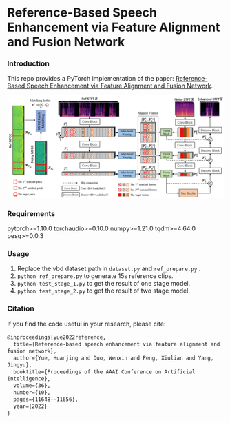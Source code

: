 # Reference-Based Speech Enhancement via Feature Alignment and Fusion Network

### Introduction

This repo provides a PyTorch implementation of the paper: [Reference-Based Speech Enhancement via Feature Alignment and Fusion Network](https://ojs.aaai.org/index.php/AAAI/article/view/21419).

![](.\figure\framework.png)

### Requirements
pytorch>=1.10.0
torchaudio>=0.10.0
numpy>=1.21.0
tqdm>=4.64.0
pesq>=0.0.3

### Usage

1. Replace the vbd dataset path in ```dataset.py``` and ```ref_prepare.py``` .
2. ```python ref_prepare.py``` to generate 15s reference clips.
3. ```python test_stage_1.py``` to get the result of one stage model.
4. ```python test_stage_2.py``` to get the result of two stage model.

### Citation

If you find the code useful in your research, please cite:

```
@inproceedings{yue2022reference,
  title={Reference-based speech enhancement via feature alignment and fusion network},
  author={Yue, Huanjing and Duo, Wenxin and Peng, Xiulian and Yang, Jingyu},
  booktitle={Proceedings of the AAAI Conference on Artificial Intelligence},
  volume={36},
  number={10},
  pages={11648--11656},
  year={2022}
}
```